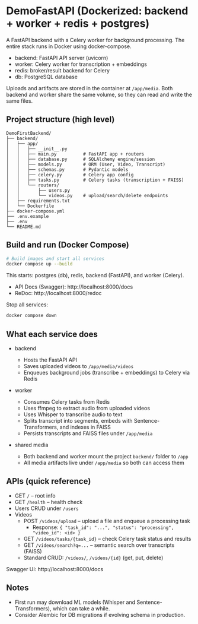 # DemoFastAPI (Dockerized: backend + worker + redis + postgres)

A FastAPI backend with a Celery worker for background processing. The entire stack runs in Docker using docker-compose.

- backend: FastAPI API server (uvicorn)
- worker: Celery worker for transcription + embeddings
- redis: broker/result backend for Celery
- db: PostgreSQL database

Uploads and artifacts are stored in the container at `/app/media`. Both backend and worker share the same volume, so they can read and write the same files.

## Project structure (high level)

```
DemoFirstBackend/
├── backend/
│   ├── app/
│   │   ├── __init__.py
│   │   ├── main.py          # FastAPI app + routers
│   │   ├── database.py      # SQLAlchemy engine/session
│   │   ├── models.py        # ORM (User, Video, Transcript)
│   │   ├── schemas.py       # Pydantic models
│   │   ├── celery.py        # Celery app config
│   │   ├── tasks.py         # Celery tasks (transcription + FAISS)
│   │   └── routers/
│   │       ├── users.py
│   │       └── videos.py    # upload/search/delete endpoints
│   ├── requirements.txt
│   └── Dockerfile
├── docker-compose.yml
├── .env.example
├── .env
└── README.md
```

## Build and run (Docker Compose)

```bash
# Build images and start all services
docker compose up --build
```

This starts: postgres (db), redis, backend (FastAPI), and worker (Celery).

- API Docs (Swagger): http://localhost:8000/docs
- ReDoc: http://localhost:8000/redoc

Stop all services:
```bash
docker compose down
```

## What each service does

- backend
  - Hosts the FastAPI API
  - Saves uploaded videos to `/app/media/videos`
  - Enqueues background jobs (transcribe + embeddings) to Celery via Redis

- worker
  - Consumes Celery tasks from Redis
  - Uses ffmpeg to extract audio from uploaded videos
  - Uses Whisper to transcribe audio to text
  - Splits transcript into segments, embeds with Sentence-Transformers, and indexes in FAISS
  - Persists transcripts and FAISS files under `/app/media`

- shared media
  - Both backend and worker mount the project `backend/` folder to `/app`
  - All media artifacts live under `/app/media` so both can access them

## APIs (quick reference)

- GET `/` – root info
- GET `/health` – health check
- Users CRUD under `/users`
- Videos
  - POST `/videos/upload` – upload a file and enqueue a processing task
    - Response: `{ "task_id": "...", "status": "processing", "video_id": <id> }`
  - GET `/videos/tasks/{task_id}` – check Celery task status and results
  - GET `/videos/search?q=...` – semantic search over transcripts (FAISS)
  - Standard CRUD: `/videos/`, `/videos/{id}` (get, put, delete)

Swagger UI: http://localhost:8000/docs

## Notes

- First run may download ML models (Whisper and Sentence-Transformers), which can take a while.
- Consider Alembic for DB migrations if evolving schema in production.
